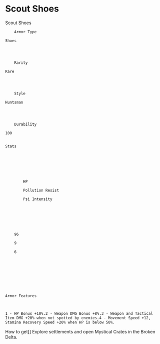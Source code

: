 # Scout Shoes

Scout Shoes


	
		
		
	
	



	
		Armor Type
	
	Shoes



	
		Rarity
	
	Rare



	
		Style
	
	Huntsman



	
		Durability
	
	100


	Stats

	
	
	
	
		
		
			HP
		
			Pollution Resist
		
			Psi Intensity
		
		
	
	
	
	
	
		96
	
		9
	
		6
	
	
	






	Armor Features


	
	1 - HP Bonus +10%.2 - Weapon DMG Bonus +8%.3 - Weapon and Tactical Item DMG +20% when not spotted by enemies.4 - Movement Speed +12, Stamina Recovery Speed +20% when HP is below 50%.







How to get[]
Explore settlements and open Mystical Crates in the Broken Delta.
